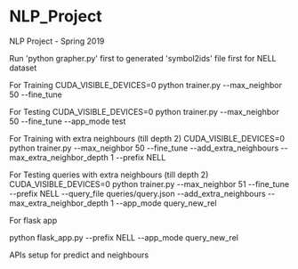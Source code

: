 # NLP_Project

NLP Project - Spring 2019

Run 'python grapher.py' first to generated 'symbol2ids' file first for NELL dataset

For Training
CUDA_VISIBLE_DEVICES=0 python trainer.py --max_neighbor 50 --fine_tune

For Testing
CUDA_VISIBLE_DEVICES=0 python trainer.py --max_neighbor 50 --fine_tune --app_mode test

For Training with extra neighbours (till depth 2)
CUDA_VISIBLE_DEVICES=0 python trainer.py --max_neighbor 50 --fine_tune --add_extra_neighbours --max_extra_neighbor_depth 1 --prefix NELL

For Testing queries with extra neighbours (till depth 2)
CUDA_VISIBLE_DEVICES=0 python trainer.py --max_neighbor 51 --fine_tune --prefix NELL --query_file queries/query.json --add_extra_neighbours --max_extra_neighbor_depth 1 --app_mode query_new_rel


For flask app

python flask_app.py --prefix NELL --app_mode query_new_rel

APIs setup for predict and neighbours
